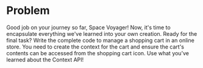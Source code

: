 # Problem
Good job on your journey so far, Space Voyager! Now, it's time to encapsulate everything we've learned into your own creation. Ready for the final task? Write 
the complete code to manage a shopping cart in an online store. You need to 
create the context for the cart and ensure the cart's contents can be accessed 
from the shopping cart icon. Use what you’ve learned about the Context API!
